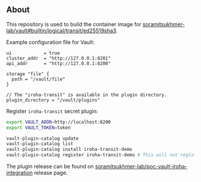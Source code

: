 ## About

This repository is used to build the container image for [soramitsukhmer-lab/vault#builtin/logical/transit/ed25519sha3](https://github.com/soramitsukhmer-lab/vault/tree/builtin/logical/transit/ed25519sha3).

Example configuration file for Vault:
```hcl
ui            = true
cluster_addr  = "http://127.0.0.1:8201"
api_addr      = "http://127.0.0.1:8200"

storage "file" {
  path = "/vault/file"
}

// The "iroha-transit" is available in the plugin directory.
plugin_directory = "/vault/plugins"
```

Register `iroha-transit` secret plugin:
```bash
export VAULT_ADDR=http://localhost:8200
export VAULT_TOKEN=token

vault-plugin-catalog update
vault-plugin-catalog list
vault-plugin-catalog install iroha-transit-demo
vault-plugin-catalog register iroha-transit-demo # This will not register the plugin to Vault but will print all necessary command to register the plugin
```

The plugin release can be found on [soramitsukhmer-lab/poc-vault-iroha-integration](https://github.com/soramitsukhmer-lab/poc-vault-iroha-integration) release page.
